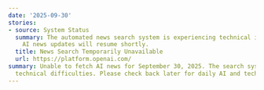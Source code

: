 ```yaml
---
date: '2025-09-30'
stories:
- source: System Status
  summary: The automated news search system is experiencing technical issues. Daily
    AI news updates will resume shortly.
  title: News Search Temporarily Unavailable
  url: https://platform.openai.com/
summary: Unable to fetch AI news for September 30, 2025. The search system encountered
  technical difficulties. Please check back later for daily AI and tech news updates.
---
```


<!-- Generated with AI web search 2025-09-30 13:07 UTC -->
